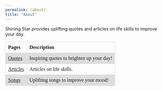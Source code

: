 ```yaml
---
permalink: /about/
title: "About"
---
```


Shining Star provides uplifting quotes and articles on life skills to improve your day.
<style>
table {
  font-family: calibri, calibri;
  border-collapse: collapse;
  width: 100%;
}

td, th {
  border: 1px solid #dddddd;
  text-align: left;
  padding: 8px;
}

tr:nth-child(even) {
  background-color: #dddddd;
}
</style>
<table>
  <tr>
    <th>Pages</th>
    <th>Description</th>
  </tr>
  <tr>
    <td><a href="https://tl122022.github.io/shiningstar/quotes/" target="_blank">Quotes</a></td>
    <td>Inspiring quotes to brighten up your day!</td>
  </tr>
  <tr>
    <td><a href="https://tl122022.github.io/shiningstar/articles/" target="_blank">Articles</a></td>
    <td>Articles on life skills.</td>
  </tr>
  <tr>
    <td><a href="https://tl122022.github.io/shiningstar/songs/" target="_blank">Songs</a></td>
    <td>Uplifting songs to improve your mood!</td>
  </tr>
</table>
